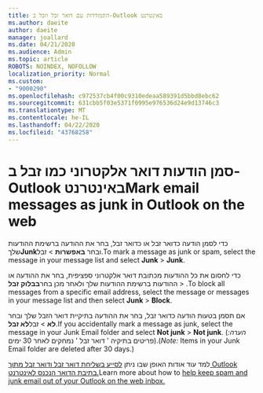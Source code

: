 ```yaml
---
title: התמודדות עם דואר זבל וזבל ב-Outlook באינטרנט
ms.author: daeite
author: daeite
manager: joallard
ms.date: 04/21/2020
ms.audience: Admin
ms.topic: article
ROBOTS: NOINDEX, NOFOLLOW
localization_priority: Normal
ms.custom:
- "9000290"
ms.openlocfilehash: c972537cb4f00c9310edeaa589391d5bbd8ebc62
ms.sourcegitcommit: 631cbb5f03e5371f0995e976536d24e9d13746c3
ms.translationtype: MT
ms.contentlocale: he-IL
ms.lasthandoff: 04/22/2020
ms.locfileid: "43768258"
---
```

# <a name="mark-email-messages-as-junk-in-outlook-on-the-web"></a><span data-ttu-id="b1a31-102">סמן הודעות דואר אלקטרוני כמו זבל ב-Outlook באינטרנט</span><span class="sxs-lookup"><span data-stu-id="b1a31-102">Mark email messages as junk in Outlook on the web</span></span>

<span data-ttu-id="b1a31-103">כדי לסמן הודעה כדואר זבל או כדואר זבל, בחר את ההודעה ברשימת ההודעות שלך**Junk**ובחר **באפשרות** > זבל.</span><span class="sxs-lookup"><span data-stu-id="b1a31-103">To mark a message as junk or spam, select the message in your message list and select **Junk** > **Junk**.</span></span>

<span data-ttu-id="b1a31-104">כדי לחסום את כל ההודעות מכתובת דואר אלקטרוני ספציפית, בחר את ההודעה או ההודעות ברשימת ההודעות שלך ולאחר מכן בחר**בבלוק** **זבל** > .</span><span class="sxs-lookup"><span data-stu-id="b1a31-104">To block all messages from a specific email address, select the message or messages in your message list and then select **Junk** > **Block**.</span></span>

<span data-ttu-id="b1a31-105">אם תסמן בטעות הודעה כדואר זבל, בחר את ההודעה בתיקיית דואר הזבל שלך ובחר **לא** > זבל**לא זבל**.</span><span class="sxs-lookup"><span data-stu-id="b1a31-105">If you accidentally mark a message as junk, select the message in your Junk Email folder and select **Not junk** > **Not junk**.</span></span> <span data-ttu-id="b1a31-106">(*הערה:* פריטים בתיקיה ' דואר זבל ' נמחקים לאחר 30 ימים).</span><span class="sxs-lookup"><span data-stu-id="b1a31-106">(*Note:* Items in your Junk Email folder are deleted after 30 days.)</span></span>

<span data-ttu-id="b1a31-107">למד עוד אודות האופן שבו ניתן [לסייע בשליחת דואר זבל ודואר זבל מתוך Outlook בתיבת הדואר הנכנס לאינטרנט.](https://support.office.com/article/db786e79-54e2-40cc-904f-d89d57b7f41d)</span><span class="sxs-lookup"><span data-stu-id="b1a31-107">Learn more about how to [help keep spam and junk email out of your Outlook on the web inbox.](https://support.office.com/article/db786e79-54e2-40cc-904f-d89d57b7f41d)</span></span>